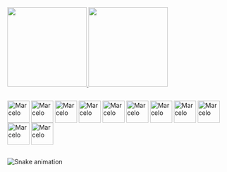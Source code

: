          
<div>

  <a href="https://github.com/R0guelands">
    <img height="180em" src="https://github-readme-stats.vercel.app/api?username=R0guelands&show_icons=true&theme=dark&include_all_commits=true&count_private=true"/>
    <img height="180em" src="https://github-readme-stats.vercel.app/api/top-langs/?username=R0guelands&layout=compact&theme=dark"/>
  </a>

</div>

##

<div>

  <img align="center" alt="Marcelo" height="50" src="https://cdn.jsdelivr.net/gh/devicons/devicon/icons/nodejs/nodejs-original.svg" >
  <img align="center" alt="Marcelo" height="50" src="https://cdn.jsdelivr.net/gh/devicons/devicon/icons/mongodb/mongodb-original-wordmark.svg" >
  <img align="center" alt="Marcelo" height="50" src="https://cdn.jsdelivr.net/gh/devicons/devicon/icons/mysql/mysql-original.svg" >
  <img align="center" alt="Marcelo" height="50" src="https://cdn.jsdelivr.net/gh/devicons/devicon/icons/python/python-original-wordmark.svg" >
  <img align="center" alt="Marcelo" height="50" src="https://cdn.jsdelivr.net/gh/devicons/devicon/icons/c/c-original.svg" >
  <img align="center" alt="Marcelo" height="50" src="https://cdn.jsdelivr.net/gh/devicons/devicon/icons/java/java-original.svg" >
  <img align="center" alt="Marcelo" height="50" src="https://cdn.jsdelivr.net/gh/devicons/devicon/icons/javascript/javascript-original.svg" >
  <img align="center" alt="Marcelo" height="50" src="https://cdn.jsdelivr.net/gh/devicons/devicon/icons/html5/html5-original.svg" >
  <img align="center" alt="Marcelo" height="50" src="https://cdn.jsdelivr.net/gh/devicons/devicon/icons/css3/css3-original.svg" >
  <img align="center" alt="Marcelo" height="50" src="https://cdn.jsdelivr.net/gh/devicons/devicon/icons/react/react-original.svg" >
  <img align="center" alt="Marcelo" height="50" src="https://cdn.jsdelivr.net/gh/devicons/devicon/icons/lua/lua-original-wordmark.svg" >
  
</div>

##

![Snake animation](https://github.com/R0guelands/R0guelands/blob/output/github-contribution-grid-snake.svg)

